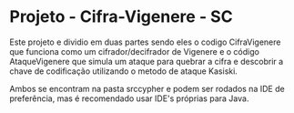 # Projeto - Cifra-Vigenere - SC

Este projeto e dividio em duas partes sendo eles o codigo CifraVigenere que funciona como um cifrador/decifrador de Vigenere e o código AtaqueVigenere que simula um ataque para quebrar a cifra e descobrir a chave de codificação utilizando o metodo de ataque Kasiski.

Ambos se encontram na pasta srccypher e podem ser rodados na IDE de preferência, mas é recomendado usar IDE's próprias para Java.
